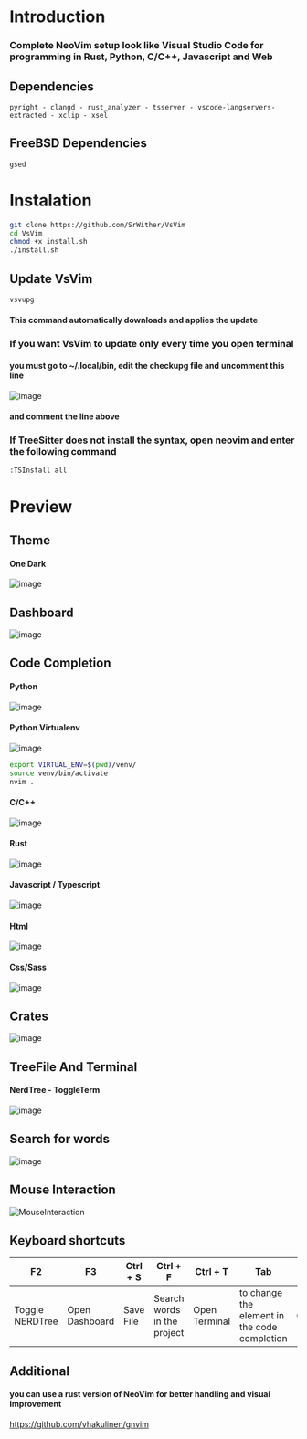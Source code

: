 # Introduction
### Complete NeoVim setup look like Visual Studio Code for programming in Rust, Python, C/C++, Javascript and Web
## Dependencies
```
pyright - clangd - rust_analyzer - tsserver - vscode-langservers-extracted - xclip - xsel
```
## FreeBSD Dependencies
```
gsed
```
# Instalation
```sh
git clone https://github.com/SrWither/VsVim
cd VsVim
chmod +x install.sh
./install.sh
```
## Update VsVim
```sh
vsvupg
```
#### This command automatically downloads and applies the update
### If you want VsVim to update only every time you open terminal
#### you must go to ~/.local/bin, edit the checkupg file and uncomment this line
![image](https://user-images.githubusercontent.com/59105868/139931592-ae47b8b7-3d32-48a5-88de-050e77d748b2.png)
#### and comment the line above
### If TreeSitter does not install the syntax, open neovim and enter the following command
```
:TSInstall all
```
# Preview
## Theme
#### One Dark

![image](https://user-images.githubusercontent.com/59105868/139554329-8b6abf25-6d51-49ae-9f63-ddf20dd6ba02.png)

## Dashboard

![image](https://user-images.githubusercontent.com/59105868/139941484-9b51380e-0cab-4766-9c80-7d521d08d6a1.png)

## Code Completion
#### Python

![image](https://user-images.githubusercontent.com/59105868/139554350-43cc3023-4d8b-4726-baf2-8dcb0d9f3258.png)

#### Python Virtualenv

![image](https://user-images.githubusercontent.com/59105868/139590020-91996d48-64c8-47f7-8e71-817d4a3b0c7d.png)

```sh
export VIRTUAL_ENV=$(pwd)/venv/
source venv/bin/activate
nvim .
```
#### C/C++

![image](https://user-images.githubusercontent.com/59105868/139554520-b517eae8-7a58-47a8-a981-555664a62add.png)

#### Rust
![image](https://user-images.githubusercontent.com/59105868/139554779-a5e89801-b785-47b5-8bdf-caf1bb4cb8be.png)

#### Javascript / Typescript

![image](https://user-images.githubusercontent.com/59105868/139554858-2ef8de1b-4981-4444-9cb3-9df42ffaa348.png)

#### Html

![image](https://user-images.githubusercontent.com/59105868/139554899-0b4ff064-2afa-477a-bbaa-b199adcb67ff.png)

#### Css/Sass

![image](https://user-images.githubusercontent.com/59105868/139554949-bf113d3e-f85a-4b22-9d9f-589d202657d6.png)

## Crates

![image](https://user-images.githubusercontent.com/59105868/139554993-13ea595d-2020-4b42-abfa-ee2ec192248b.png)

## TreeFile And Terminal

#### NerdTree - ToggleTerm

![image](https://user-images.githubusercontent.com/59105868/139555061-7ccd1b34-12c8-4f6b-8e25-5f8649552288.png)

## Search for words

![image](https://user-images.githubusercontent.com/59105868/139555110-1f393d39-7128-4f40-b8c7-5158ca4a813a.png)

## Mouse Interaction

![MouseInteraction](https://user-images.githubusercontent.com/59105868/139555696-c9162701-a004-4e21-ac9c-531a5eecd053.gif)

## Keyboard shortcuts

| F2| F3|Ctrl + S| Ctrl + F | Ctrl + T | Tab | Ctrl + C | Ctrl + X | Ctrl + V | Ctrl + Z | Ctrl + Y |
| ----- | ----- | ---- | ---- | ---- | ---- | ---- | ---- | ---- | ---- | ---- |
| Toggle NERDTree | Open Dashboard | Save File | Search words in the project | Open Terminal | to change the element in the code completion | Copy | Cut | Paste | Undo | Redo |

## Additional

#### you can use a rust version of NeoVim for better handling and visual improvement
https://github.com/vhakulinen/gnvim
